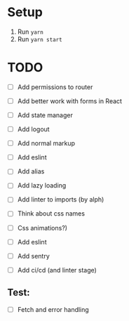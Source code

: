 # Setup
1. Run `yarn`
2. Run `yarn start`


# TODO
- [ ] Add permissions to router
- [ ] Add better work with forms in React
- [ ] Add state manager
- [ ] Add logout
- [ ] Add normal markup
- [ ] Add eslint
- [ ] Add alias
- [ ] Add lazy loading
- [ ] Add linter to imports (by alph)
- [ ] Think about css names
- [ ] Css animations?)
- [ ] Add eslint
- [ ] Add sentry
- [ ] Add ci/cd (and linter stage)


## Test:
- [ ] Fetch and error handling
